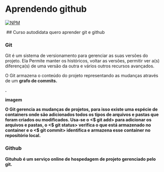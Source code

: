 # Aprendendo github
[![NPM](https://img.shields.io/npm/l/react)](https://github.com/Daniel-Penelva/exemplo-readme/blob/main/LICENCE)

![]() ## Curso autodidata quero aprender git e github

### Git
<p>Git é um sistema de versionamento para gerenciar as suas versões do projeto. Ela Permite manter os históricos, voltar as versões, permitir ver a(s) diferença(s) de uma versão da outra e vários outros recursos avançados.</p>

<p>O Git armazena o conteúdo do projeto representando as mudanças através de um <b>grafo de commits.<b></p>.

<p>imagem<p>

<p> O Git gerencia as mudanças de projetos, para isso existe uma espécie de containers onde são adicionados todos os tipos de arquivos e pastas que foram criados ou modificados. Usa-se o <$ git add> para adicionar os arquivos e pastas, o <$ git status> verifica o que está armazenado no container e o <$ git commit> identifica e armazena esse container no repositório local. </p>

### Github 
<p> Gituhub é um serviço online de hospedagem de projeto gerenciado pelo git.</p>
